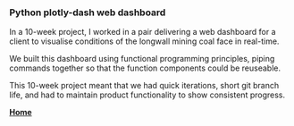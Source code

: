### Python plotly-dash web dashboard


In a 10-week project, I worked in a pair delivering a web dashboard for a client to visualise conditions of the longwall mining coal face in real-time.
<br>

We built this dashboard using functional programming principles, piping commands together so that the function components could be reuseable.
<br>

This 10-week project meant that we had quick iterations, short git branch life, and had to maintain product functionality to show consistent progress.
<br>



**[Home](./..)**


<link href="style.css" type="text/css" rel="stylesheet">
